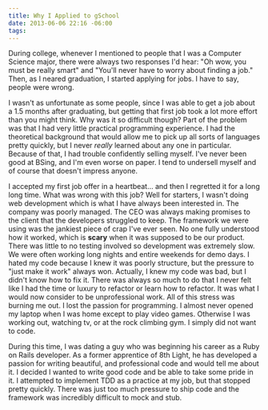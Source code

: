```yaml
---
title: Why I Applied to gSchool
date: 2013-06-06 22:16 -06:00
tags:
---
```


During college, whenever I mentioned to people that I was a Computer Science major, there were always two responses I'd hear: "Oh wow, you must be really smart" and "You'll never have to worry about finding a job." Then, as I neared graduation, I started applying for jobs. I have to say, people were wrong.

I wasn't as unfortunate as some people, since I was able to get a job about a 1.5 months after graduating, but getting that first job took a lot more effort than you might think. Why was it so difficult though? Part of the problem was that I had very little practical programming experience. I had the theoretical background that would allow me to pick up all sorts of languages pretty quickly, but I never *really* learned about any one in particular. Because of that, I had trouble confidently selling myself. I've never been good at BSing, and I'm even worse on paper. I tend to undersell myself and of course that doesn't impress anyone.

I accepted my first job offer in a heartbeat... and then I regretted it for a long long time. What was wrong with this job? Well for starters, I wasn't doing web development which is what I have always been interested in. The company was poorly managed. The CEO was always making promises to the client that the developers struggled to keep. The framework we were using was the jankiest piece of crap I've ever seen. No one fully understood how it worked, which is **scary** when it was supposed to be our product. There was little to no testing involved so development was extremely slow. We were often working long nights and entire weekends for demo days. I hated my code because I knew it was poorly structure, but the pressure to "just make it work" always won. Actually, I knew my code was bad, but I didn't know how to fix it. There was always so much to do that I never felt like I had the time or luxury to refactor or learn how to refactor. It was what I would now consider to be unprofessional work. All of this stress was burning me out. I lost the passion for programming. I almost never opened my laptop when I was home except to play video games. Otherwise I was working out, watching tv, or at the rock climbing gym. I simply did not want to code.

During this time, I was dating a guy who was beginning his career as a Ruby on Rails developer. As a former apprentice of 8th Light, he has developed a passion for writing beautiful, and professional code and would tell me about it. I decided I wanted to write good code and be able to take some pride in it. I attempted to implement TDD as a practice at my job, but that stopped pretty quickly. There was just too much pressure to ship code and the framework was incredibly difficult to mock and stub.
